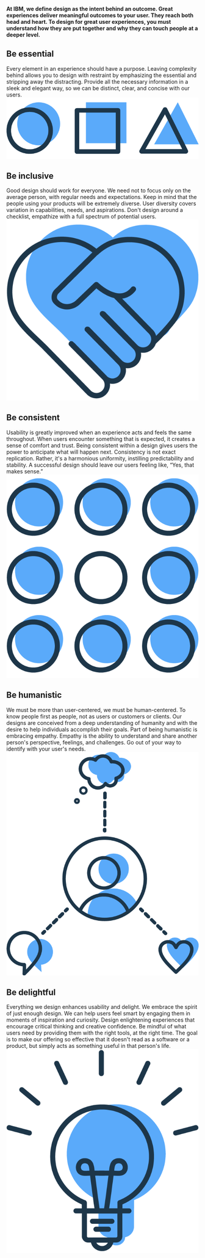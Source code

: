 **At IBM, we define design as the intent behind an outcome. Great experiences deliver meaningful outcomes to your user. They reach both head and heart. To design for great user experiences, you must understand how they are put together and why they can touch people at a deeper level.**

## Be essential

Every element in an experience should have a purpose. Leaving complexity behind allows you to design with restraint by emphasizing the essential and stripping away the distracting. Provide all the necessary information in a sleek and elegant way, so we can be distinct, clear, and concise with our users.
![be essential](images/overview-1.png)

## Be inclusive

Good design should work for everyone. We need not to focus only on the average person, with regular needs and expectations. Keep in mind that the people using your products will be extremely diverse. User diversity covers variation in capabilities, needs, and aspirations. Don't design around a checklist, empathize with a full spectrum of potential users.
![be inclusive](images/overview-2.png)

## Be consistent

Usability is greatly improved when an experience acts and feels the same throughout. When users encounter something that is expected, it creates a sense of comfort and trust. Being consistent within a design gives users the power to anticipate what will happen next. Consistency is not exact replication. Rather, it's a harmonious uniformity, instilling predictability and stability. A successful design should leave our users feeling like, “Yes, that makes sense.”
![be consistent](images/overview-3.png)

## Be humanistic

We must be more than user-centered, we must be human-centered. To know people first as people, not as users or customers or clients. Our designs are conceived from a deep understanding of humanity and with the desire to help individuals accomplish their goals. Part of being humanistic is embracing empathy. Empathy is the ability to understand and share another person's perspective, feelings, and challenges. Go out of your way to identify with your user's needs.
![be humanistic](images/overview-4.png)

## Be delightful

Everything we design enhances usability and delight. We embrace the spirit of just enough design. We can help users feel smart by engaging them in moments of inspiration and curiosity. Design enlightening experiences that encourage critical thinking and creative confidence. Be mindful of what users need by providing them with the right tools, at the right time. The goal is to make our offering so effective that it doesn't read as a software or a product, but simply acts as something useful in that person's life.
![be delightful](images/overview-5.png)

